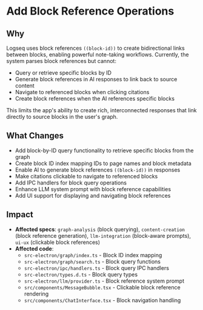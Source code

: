 # Add Block Reference Operations

## Why

Logseq uses block references `((block-id))` to create bidirectional links between blocks, enabling powerful note-taking workflows. Currently, the system parses block references but cannot:
- Query or retrieve specific blocks by ID
- Generate block references in AI responses to link back to source content
- Navigate to referenced blocks when clicking citations
- Create block references when the AI references specific blocks

This limits the app's ability to create rich, interconnected responses that link directly to source blocks in the user's graph.

## What Changes

- Add block-by-ID query functionality to retrieve specific blocks from the graph
- Create block ID index mapping IDs to page names and block metadata
- Enable AI to generate block references `((block-id))` in responses
- Make citations clickable to navigate to referenced blocks
- Add IPC handlers for block query operations
- Enhance LLM system prompt with block reference capabilities
- Add UI support for displaying and navigating block references

## Impact

- **Affected specs**: `graph-analysis` (block querying), `content-creation` (block reference generation), `llm-integration` (block-aware prompts), `ui-ux` (clickable block references)
- **Affected code**:
  - `src-electron/graph/index.ts` - Block ID index mapping
  - `src-electron/graph/search.ts` - Block query functions
  - `src-electron/ipc/handlers.ts` - Block query IPC handlers
  - `src-electron/types.d.ts` - Block query types
  - `src-electron/llm/provider.ts` - Block reference system prompt
  - `src/components/MessageBubble.tsx` - Clickable block reference rendering
  - `src/components/ChatInterface.tsx` - Block navigation handling


